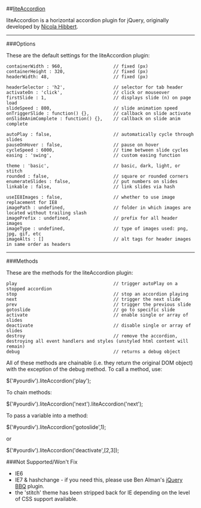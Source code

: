 ##[liteAccordion](http://nicolahibbert.com/demo/liteAccordion/)

liteAccordion is a horizontal accordion plugin for jQuery, originally developed by [Nicola Hibbert](http://nicolahibbert.com/liteaccordion-v2/).

***
###Options

These are the default settings for the liteAccordion plugin:

    containerWidth : 960,                   // fixed (px)
    containerHeight : 320,                  // fixed (px)
    headerWidth: 48,                        // fixed (px)

    headerSelector : 'h2',                  // selector for tab header
    activateOn : 'click',                   // click or mouseover
    firstSlide : 1,                         // displays slide (n) on page load
    slideSpeed : 800,                       // slide animation speed
    onTriggerSlide : function() {},         // callback on slide activate
    onSlideAnimComplete : function() {},    // callback on slide anim complete

    autoPlay : false,                       // automatically cycle through slides
    pauseOnHover : false,                   // pause on hover
    cycleSpeed : 6000,                      // time between slide cycles
    easing : 'swing',                       // custom easing function

    theme : 'basic',                        // basic, dark, light, or stitch
    rounded : false,                        // square or rounded corners
    enumerateSlides : false,                // put numbers on slides
    linkable : false,                       // link slides via hash

    useIE8Images : false,                   // whether to use image replacement for IE8
    imagePath : undefined,                  // folder in which images are located without trailing slash
    imagePrefix : undefined,                // prefix for all header images
    imageType : undefined,                  // type of images used: png, jpg, gif, etc
    imageAlts : []                          // alt tags for header images in same order as headers

***
###Methods

These are the methods for the liteAccordion plugin:

	play									// trigger autoPlay on a stopped accordion
	stop									// stop an accordion playing
	next									// trigger the next slide
	prev									// trigger the previous slide
    gotoslide                               // go to specific slide
    activate                                // enable single or array of slides
    deactivate                              // disable single or array of slides
	destroy									// remove the accordion, destroying all event handlers and styles (unstyled html content will remain)
	debug									// returns a debug object

All of these methods are chainable (i.e. they return the original DOM object) with the exception of the debug method.  To call a method, use:

$('#yourdiv').liteAccordion('play');

To chain methods:

$('#yourdiv').liteAccordion('next').liteAccordion('next');

To pass a variable into a  method:

$('#yourdiv').liteAccordion('gotoslide',1);

or

$('#yourdiv').liteAccordion('deactivate',[2,3]);

###Not Supported/Won't Fix

- IE6
- IE7 & hashchange - if you need this, please use Ben Alman's [jQuery BBQ](http://benalman.com/projects/jquery-bbq-plugin/) plugin.
- the 'stitch' theme has been stripped back for IE depending on the level of CSS support available.